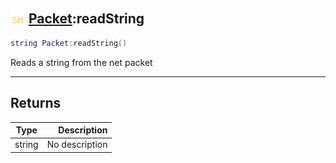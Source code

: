 ## <img src="../../.gitbook/assets/shared.png" width="24" height=24 /> [Packet](https://iaswiki.rawr.dev/readme/packet):readString

```lua
string Packet:readString()
```

Reads a string from the net packet

------
## Returns

| Type   | Description |
| ------ | ----------: |
| string | No description |

